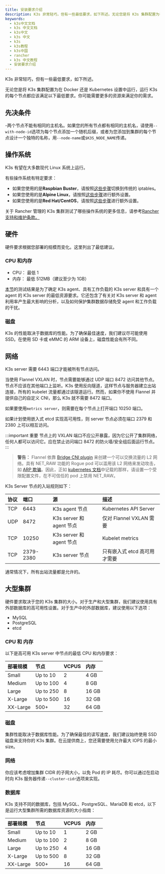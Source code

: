 ```yaml
---
title: 安装要求介绍
description: K3s 非常轻巧，但有一些最低要求，如下所述。无论您是将 K3s 集群配置为在 Docker 还是 Kubernetes 设置中运行，运行 K3s 的每个节点都应该满足以下最低要求。你可能需要更多的资源来满足你的需求。
keywords:
  - k3s中文文档
  - k3s 中文文档
  - k3s中文
  - k3s 中文
  - k3s
  - k3s教程
  - k3s中国
  - rancher
  - k3s 中文教程
  - 安装要求介绍
---
```


K3s 非常轻巧，但有一些最低要求，如下所述。

无论您是将 K3s 集群配置为在 Docker 还是 Kubernetes 设置中运行，运行 K3s 的每个节点都应该满足以下最低要求。你可能需要更多的资源来满足你的需求。

## 先决条件

-两个节点不能有相同的主机名。如果您的所有节点都有相同的主机名，请使用`--with-node-id`选项为每个节点添加一个随机后缀，或者为您添加到集群的每个节点设计一个独特的名称，用`--node-name`或`$K3S_NODE_NAME`传递。

## 操作系统

K3s 有望在大多数现代 Linux 系统上运行。

有些操作系统有特定要求：

- 如果您使用的是**Raspbian Buster**，请按照[这些步骤](/docs/k3s/advanced/_index#在-raspbian-buster-上启用旧版的-iptables)切换到传统的 iptables。
- 如果您使用的是**Alpine Linux**，请按照[这些步骤](/docs/k3s/advanced/_index#alpine-linux-安装的额外准备工作)进行额外设置。
- 如果您使用的是**Red Hat/CentOS**，请按照[这些步骤](/docs/k3s/advanced/_index#Red-Hat-和-CentOS-的额外准备)进行额外设置。

关于 Rancher 管理的 K3s 集群测试了哪些操作系统的更多信息，请参考[Rancher 支持和维护条款。](https://rancher.com/support-maintenance-terms/)

## 硬件

硬件要求根据您部署的规模而变化。这里列出了最低建议。

### CPU 和内存

- CPU： 最低 1
- 内存： 最低 512MB（建议至少为 1GB）

[本节](/docs/k3s/installation/installation-requirements/resource-profiling/_index)的测试结果是为了确定 K3s agent、具有工作负载的 K3s server 和具有一个 agent 的 K3s server 的最低资源要求。它还包含了有关对 K3s server 和 agent 利用率产生最大影响的分析，以及如何保护集群数据存储免受 agent 和工作负载的干扰。

### 磁盘

K3s 的性能取决于数据库的性能。为了确保最佳速度，我们建议尽可能使用 SSD。在使用 SD 卡或 eMMC 的 ARM 设备上，磁盘性能会有所不同。

## 网络

K3s server 需要 6443 端口才能被所有节点访问。

当使用 Flannel VXLAN 时，节点需要能够通过 UDP 端口 8472 访问其他节点。节点不应该在其他端口上监听。K3s 使用反向隧道，这样节点与服务器建立出站连接，所有的 kubelet 流量都通过该隧道运行。然而，如果你不使用 Flannel 并提供自己的自定义 CNI，那么 K3s 就不需要 8472 端口。

如果要使用`metrics server`，则需要在每个节点上打开端口 10250 端口。

如果计划使用嵌入式 etcd 实现高可用性，则 server 节点必须在端口 2379 和 2380 上可以相互访问。

:::important 重要
节点上的 VXLAN 端口不应公开暴露，因为它公开了集群网络，任何人都可以访问它。应在禁止访问端口 8472 的防火墙/安全组后面运行节点。
:::

> **警告：** Flannel 依靠 [Bridge CNI plugin](https://www.cni.dev/plugins/current/main/bridge/) 来创建一个可以交换流量的 L2 网络。具有 NET_RAW 功能的 Rogue pod 可以滥用该 L2 网络来发动攻击，如 [ARP 欺骗](https://static.sched.com/hosted_files/kccncna19/72/ARP%20DNS%20spoof.pdf)。因此，正如 [kubernetes 文档](https://kubernetes.io/docs/concepts/security/pod-security-standards/)中记载的那样，请设置一个受限配置文件，在不可信任的 pod 上禁用 NET_RAW。

K3s Server 节点的入站规则如下：

| 协议 | 端口      | 源                       | 描述                         |
| :--- | :-------- | :----------------------- | :--------------------------- |
| TCP  | 6443      | K3s agent 节点           | Kubernetes API Server        |
| UDP  | 8472      | K3s server 和 agent 节点 | 仅对 Flannel VXLAN 需要      |
| TCP  | 10250     | K3s server 和 agent 节点 | Kubelet metrics              |
| TCP  | 2379-2380 | K3s server 节点          | 只有嵌入式 etcd 高可用才需要 |

通常情况下，所有出站流量都是允许的。

## 大型集群

硬件要求取决于您的 K3s 集群的大小。对于生产和大型集群，我们建议使用具有外部数据库的高可用性设置。对于生产中的外部数据库，建议使用以下选项：

- MySQL
- PostgreSQL
- etcd

### CPU 和 内存

以下是高可用 K3s server 中节点的最低 CPU 和内存要求：

| 部署规模 | 节点      | VCPUS | 内存  |
| :------- | :-------- | :---- | :---- |
| Small    | Up to 10  | 2     | 4 GB  |
| Medium   | Up to 100 | 4     | 8 GB  |
| Large    | Up to 250 | 8     | 16 GB |
| X-Large  | Up to 500 | 16    | 32 GB |
| XX-Large | 500+      | 32    | 64 GB |

### 磁盘

集群性能取决于数据库性能。为了确保最佳的读写速度，我们建议始终使用 SSD 磁盘来支持你的 K3s 集群。在云提供商上，您还需要使用允许最大 IOPS 的最小 size。

### 网络

你应该考虑增加集群 CIDR 的子网大小，以免 Pod 的 IP 耗尽。你可以通过在启动时向 K3s 服务器传递`--cluster-cidr`选项来实现。

### 数据库

K3s 支持不同的数据库，包括 MySQL、PostgreSQL、MariaDB 和 etcd，以下是运行大型集群所需的数据库资源的大小指南：

| 部署规模 | 节点      | VCPUS | 内存  |
| :------- | :-------- | :---- | :---- |
| Small    | Up to 10  | 1     | 2 GB  |
| Medium   | Up to 100 | 2     | 8 GB  |
| Large    | Up to 250 | 4     | 16 GB |
| X-Large  | Up to 500 | 8     | 32 GB |
| XX-Large | 500+      | 16    | 64 GB |
